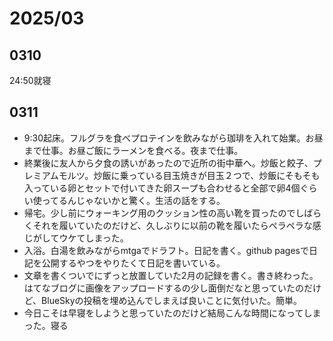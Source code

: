 # 2025/03



## 0310

24:50就寝

## 0311

- 9:30起床。フルグラを食べプロテインを飲みながら珈琲を入れて始業。お昼まで仕事。お昼ご飯にラーメンを食べる。夜まで仕事。
- 終業後に友人から夕食の誘いがあったので近所の街中華へ。炒飯と餃子、プレミアムモルツ。炒飯に乗っている目玉焼きが目玉２つで、炒飯にそもそも入っている卵とセットで付いてきた卵スープも合わせると全部で卵4個ぐらい使ってるんじゃないかと驚く。生活の話をする。
- 帰宅。少し前にウォーキング用のクッション性の高い靴を買ったのでしばらくそれを履いていたのだけど、久しぶりに以前の靴を履いたらペラペラな感じがしてウケてしまった。
- 入浴。白湯を飲みながらmtgaでドラフト。日記を書く。github pagesで日記を公開するやつをやりたくて日記を書いている。
- 文章を書くついでにずっと放置していた2月の記録を書く。書き終わった。はてなブログに画像をアップロードするの少し面倒だなと思っていたのだけど、BlueSkyの投稿を埋め込んでしまえば良いことに気付いた。簡単。
- 今日こそは早寝をしようと思っていたのだけど結局こんな時間になってしまった。寝る